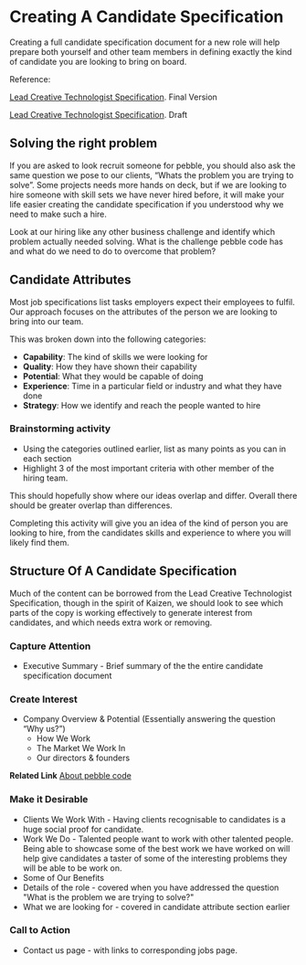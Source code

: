 # Creating A Candidate Specification

Creating a full candidate specification document for a new role will help prepare both yourself and other team members in defining exactly the kind of candidate you are looking to bring on board.

Reference: 

[Lead Creative Technologist Specification](https://www.dropbox.com/sh/umoor8d6zjd3v4c/AAB9JHWP9H6ZXpBJfCwLNkBYa?dl=0). Final Version

[Lead Creative Technologist Specification](https://www.dropbox.com/sh/umoor8d6zjd3v4c/AAB9JHWP9H6ZXpBJfCwLNkBYa?dl=0). Draft

## Solving the right problem
If you are asked to look recruit someone for pebble, you should also ask the same question we pose to our clients, “Whats the problem you are trying to solve”. Some projects needs more hands on deck, but if we are looking to hire someone with skill sets we have never hired before, it will make your life easier creating the candidate specification if you understood why we need to make such a hire. 

Look at our hiring like any other business challenge and identify which problem actually needed solving. What is the challenge pebble code has and what do we need to do to overcome that problem?

## Candidate Attributes
Most job specifications list tasks employers expect their employees to fulfil. Our approach focuses on the attributes of the person we are looking to bring into our team.

This was broken down into the following categories:

- **Capability**: The kind of skills we were looking for
- **Quality**: How they have shown their capability
- **Potential**: What they would be capable of doing
- **Experience**: Time in a particular field or industry and what they have done
- **Strategy**: How we identify and reach the people wanted to hire

### Brainstorming activity
- Using the categories outlined earlier, list as many points as you can in each section
- Highlight 3 of the most important criteria with other member of the hiring team. 

This should hopefully show where our ideas overlap and differ. Overall there should be greater overlap than differences.

Completing this activity will give you an idea of the kind of person you are looking to hire, from the candidates skills and experience to where you will likely find them.

## Structure Of A Candidate Specification

Much of the content can be borrowed from the Lead Creative Technologist Specification, though in the spirit of Kaizen, we should look to see which parts of the copy is working effectively to generate interest from candidates, and which needs extra work or removing.

### Capture Attention 

- Executive Summary - Brief summary of the the entire candidate specification document

### Create Interest

- Company Overview & Potential (Essentially answering the question “Why us?”)
  - How We Work
  - The Market We Work In
  - Our directors & founders

**Related Link**
[About pebble code]()

### Make it Desirable

- Clients We Work With - Having clients recognisable to candidates is a huge social proof for candidate.  
- Work We Do - Talented people want to work with other talented people. Being able to showcase some of the best work we have worked on will help give candidates a taster of some of the interesting problems they will be able to be work on.
- Some of Our Benefits
- Details of the role - covered when you have addressed the question "What is the problem we are trying to solve?"
- What we are looking for - covered in candidate attribute section earlier 

### Call to Action

- Contact us page - with links to corresponding jobs page.


